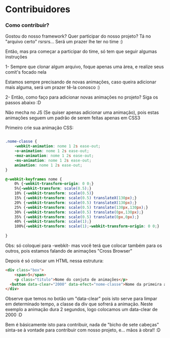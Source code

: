 Contribuidores
=============
### Como contribuir?

Gostou do nosso framework? Quer participar do nosso projeto? Tá no "arquivo certo" rsrsrs... 
Será um prazer lhe ter no time :)

Então, mas pra começar a participar do time, só tem que seguir algumas instruções

1- Sempre que clonar algum arquivo, foque apenas uma àrea, e realize seus comit's focado nela

Estamos sempre precisando de novas animações, caso queira adicionar mais alguma, será um prazer tê-la conosco :)

2- Então, como faço para adicionar novas animações no projeto? Siga os passos abaixo :D

Não mecha no JS (Se quiser apenas adicionar uma animação), pois estas animações seguem um padrão de serem feitas 
apenas em CSS3

Primeiro crie sua animação CSS:

```CSS

.nome-classe {
	-webkit-animation: nome 1 2s ease-out;
	-o-animation: nome 1 2s ease-out;
	-moz-animation: nome 1 2s ease-out;
	-ms-animation: nome 1 2s ease-out;
	animation: nome 1 2s ease-out;
}

@-webkit-keyframes nome {
	0% {-webkit-transform-origin: 0 0;}
	5%{-webkit-transform: scale(0.5);}
	10% {-webkit-transform: scale(0.5)}
	15% {-webkit-transform: scale(0.5) translateX(130px);}
	20% {-webkit-transform: scale(0.5) translateX(130px);}
	25% {-webkit-transform: scale(0.5) translate(130px,130px);}
	30% {-webkit-transform: scale(0.5) translate(0px,130px);}
	35% {-webkit-transform: scale(0.5) translate(0px,0px);}
	40% {-webkit-transform: scale(1);}
	100%{-webkit-transform: scale(1);-webkit-transform-origin: 0 0;}
	
}

```
Obs: só coloquei para -webkit- mas você terá que colocar também para os outros, pois estamos falando de animações "Cross Browser"


Depois é só colocar um HTML nessa estrutura:

``` HTML
<div class="box">
	<span>5</span>
	<p class="titulo">Nome do conjuto de animações</p>
  <button data-clear="2000" data-efect="nome-classe">Nome da primeira animação</button>
</div>
```
Observe que temos no botão um "data-clear" pois isto serve para limpar em determinado tempo, a classe da div que sofrerá a animação.
Neste exemplo a animação dura 2 segundos, logo colocamos um data-clear de 2000 :D

Bem é básicamente isto para contribuir, nada de "bicho de sete cabeças" sinta-se à vontade para contribuir com nosso projeto, e... mãos à obra!! :D
